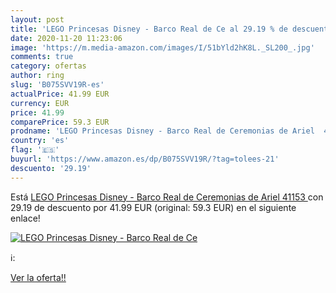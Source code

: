 ```yaml
---
layout: post
title: 'LEGO Princesas Disney - Barco Real de Ce al 29.19 % de descuento'
date: 2020-11-20 11:23:06
image: 'https://m.media-amazon.com/images/I/51bYld2hK8L._SL200_.jpg'
comments: true
category: ofertas
author: ring
slug: 'B075SVV19R-es'
actualPrice: 41.99 EUR
currency: EUR
price: 41.99
comparePrice: 59.3 EUR
prodname: 'LEGO Princesas Disney - Barco Real de Ceremonias de Ariel  41153 '
country: 'es'
flag: '🇪🇸'
buyurl: 'https://www.amazon.es/dp/B075SVV19R/?tag=tolees-21'
descuento: '29.19'
---
```


Está [LEGO Princesas Disney - Barco Real de Ceremonias de Ariel  41153 ](https://www.amazon.es/dp/B075SVV19R/?tag=tolees-21) con 29.19 de descuento por 41.99 EUR (original: 59.3 EUR) en el siguiente enlace!

[![LEGO Princesas Disney - Barco Real de Ce](https://m.media-amazon.com/images/I/51bYld2hK8L._SL200_.jpg)](https://www.amazon.es/dp/B075SVV19R/?tag=tolees-21)

ℹ️:


[Ver la oferta!!](https://www.amazon.es/dp/B075SVV19R/?tag=tolees-21)
